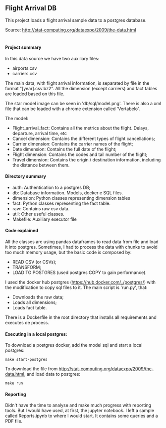 ## Flight Arrival DB

This project loads a flight arrival sample data to a postgres database.

Source: http://stat-computing.org/dataexpo/2009/the-data.html


#

#### Project summary

In this data source we have two auxiliary files:
- airports.csv
- carriers.csv


The main data, with flight arrival information, is separated by file in the format "[year].csv.bz2".
All the dimension (except carriers) and fact tables are loaded based on this file.

The star model image can be seen in 'db/sql/model.png'. There is also a xml file that can be loaded with a chrome 
extension called 'Vertabelo'.

The model:
- Flight_arrival_fact: Contains all the metrics about the flight. Delays, departure, arrival time, etc
- Cancel dimension: Contains the different types of flight cancellations;
- Carrier dimension: Contains the carrier names of the flight;
- Date dimension: Contains the full date of the flight;
- Flight dimension: Contains the codes and tail number of the flight;
- Travel dimension: Contains the origin / destination information, including the distance between them.

#### Directory summary

- auth: Authentication to a postgres DB;
- db: Database information. Models, docker e SQL files.
- dimension: Python classes representing dimension tables
- fact: Python classes representing the fact table.
- raw: Contains raw csv data. 
- util: Other useful classes.
- Makefile: Auxiliary executor file

#### Code explained

All the classes are using pandas dataframes to read data from file and load it into postgres. Sometimes, I had to 
process the data with chunks to avoid too much memory usage, but the basic code is composed by:
- READ CSV (or CSVs);
- TRANSFORM;
- LOAD TO POSTGRES (used postgres COPY to gain performance).

I used the docker hub postgres (https://hub.docker.com/_/postgres/) with the modification to copy sql files to it.
The main script is 'run.py', that:
- Downloads the raw data;
- Loads all dimensions;
- Loads fact table.

There is a Dockerfile in the root directory that installs all requirements and executes de process.


#### Executing in a local postgres:

To download a postgres docker, add the model sql and start a local postgres:
```ssh
make start-postgres
```

To download the file from http://stat-computing.org/dataexpo/2009/the-data.html, 
and load data to postgres:
 
```ssh
make run
```

#### Reporting

Didn't have the time to analyse and make much progress with reporting tools.
But I would have used, at first, the jupyter notebook. I left a sample called Reports.ipynb to where I would
start. It contains some queries and a PDF file. 